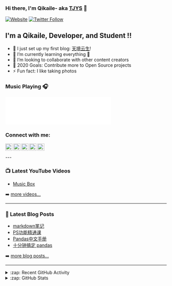 ### Hi there, I'm Qikaile- aka [TJYS][website] 👋

[![Website](https://img.shields.io/website?label=qikaile.tk&style=for-the-badge&url=https%3A%2F%2Fcodestackr.com)](https://qikaile.tk)
[![Twitter Follow](https://img.shields.io/twitter/follow/qikaile?color=1DA1F2&logo=twitter&style=for-the-badge)](https://twitter.com/intent/follow?original_referer=https%3A%2F%2Fgithub.com%2FcodeSTACKr&screen_name=qikaile)

## I'm a Qikaile, Developer, and Student !!

- 🔭 I just set up my first blog: [天境云生][website]!
- 🌱 I’m currently learning everything 🤣
- 👯 I’m looking to collaborate with other content creators
- 🥅 2020 Goals: Contribute more to Open Source projects
- ⚡ Fun fact: I like taking photos

### Music Playing 🎧

<iframe frameborder="no" border="0" marginwidth="0" marginheight="0" width=330 height=86 src="//music.163.com/outchain/player?type=2&id=28793140&auto=1&height=66"></iframe>

### Connect with me:

[<img align="left" alt="qikaile.tk" width="22px" src="https://cdn.jsdelivr.net/gh/Qikaile/cdn/globe.svg" />][website]
[<img align="left" alt="Qikaile | YouTube" width="22px" src="https://cdn.jsdelivr.net/npm/simple-icons@v3/icons/youtube.svg" />][youtube]
[<img align="left" alt="Qikaile | Instagram" width="22px" src="https://cdn.jsdelivr.net/npm/simple-icons@v3/icons/facebook.svg" />][facebook]
[<img align="left" alt="Qikaile | Twitter" width="22px" src="https://cdn.jsdelivr.net/npm/simple-icons@v3/icons/twitter.svg" />][twitter]
[<img align="left" alt="Qikaile | Instagram" width="22px" src="https://cdn.jsdelivr.net/npm/simple-icons@v3/icons/instagram.svg" />][instagram]


<br />
<br />
---

### 📺 Latest YouTube Videos

<!-- YOUTUBE:START -->
- [Music Box](https://www.youtube.com/watch?v=0iHvQjwq3x8)
<!-- YOUTUBE:END -->

➡️ [more videos...](https://youtube.com/codestackr)

---

### 📕 Latest Blog Posts

<!-- BLOG-POST-LIST:START -->
- [markdown笔记](https://qikaile.tk/markdown%E7%AC%94%E8%AE%B0.html)
- [PS功能精通课](https://qikaile.tk/PS%E5%8A%9F%E8%83%BD%E7%B2%BE%E9%80%9A%E8%AF%BE.html)
- [Pandas中文手册](https://qikaile.tk/pandas%E4%B8%AD%E6%96%87%E6%89%8B%E5%86%8C.html)
- [十分钟搞定 pandas](https://qikaile.tk/%E5%8D%81%E5%88%86%E9%92%9F%E6%90%9E%E5%AE%9Apandas.html)
<!-- BLOG-POST-LIST:END -->

➡️ [more blog posts...](https://qikaile.tk)

---

<details>
  <summary>:zap: Recent GitHub Activity</summary>
  
<!--START_SECTION:activity-->

<!--END_SECTION:activity-->

</details>

<details>
  <summary>:zap: GitHub Stats</summary>

  <img align="left" alt="qikaile's GitHub Stats" src="https://github-readme-stats.codestackr.vercel.app/api?username=qikaile&show_icons=true&hide_border=true" />

</details>

[website]: https://qikaile.tk
[facebook]: https://facebook.com/qikaile
[twitter]: https://twitter.com/qikaile
[youtube]: https://youtube.com/channel/UCCY24D6Az4xT2XUHpqjHMpg
[instagram]: https://instagram.com/qkailei

